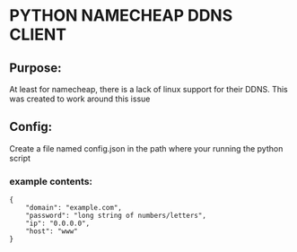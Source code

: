 # PYTHON NAMECHEAP DDNS CLIENT

## Purpose:
At least for namecheap, there is a lack of linux support for their DDNS. This was created to work around this issue

## Config:

Create a file named config.json in the path where your running the python script 

### example contents:
```
{
    "domain": "example.com",
    "password": "long string of numbers/letters",
    "ip": "0.0.0.0",
    "host": "www"
}
```
